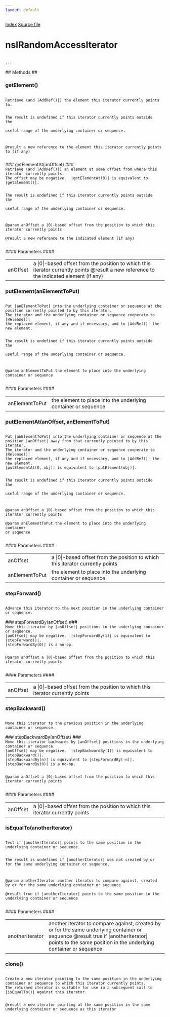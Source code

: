 ```yaml
---
layout: default
---
```

<div id='links'><a href="../index.html">Index</a>
<a href="http://dxr.mozilla.org/mozilla-central/source/xpcom/ds/nsISupportsIterators.idl">Source file</a>
</div>

# nsIRandomAccessIterator #
<code>  
...  
  
</code>
## Methods ##

### getElement() ###
<code>  
Retrieve (and |AddRef()|) the element this iterator currently points to.  
  
The result is undefined if this iterator currently points outside the  
useful range of the underlying container or sequence.  
  
@result a new reference to the element this iterator currently points to (if any)  
  
</code>
### getElementAt(anOffset) ###
<code>  
Retrieve (and |AddRef()|) an element at some offset from where this iterator currently points.  
The offset may be negative.  |getElementAt(0)| is equivalent to |getElement()|.  
  
The result is undefined if this iterator currently points outside the  
useful range of the underlying container or sequence.  
  
@param anOffset a |0|-based offset from the position to which this iterator currently points  
@result a new reference to the indicated element (if any)  
  
</code>
#### Parameters ####

<table>

<tr>
<td>anOffset</td>
<td>a |0|-based offset from the position to which this iterator currently points  
@result a new reference to the indicated element (if any)  
</td>
</tr>

</table>

### putElement(anElementToPut) ###
<code>  
Put |anElementToPut| into the underlying container or sequence at the position currently pointed to by this iterator.  
The iterator and the underlying container or sequence cooperate to |Release()|  
the replaced element, if any and if necessary, and to |AddRef()| the new element.  
  
The result is undefined if this iterator currently points outside the  
useful range of the underlying container or sequence.  
  
@param anElementToPut the element to place into the underlying container or sequence  
  
</code>
#### Parameters ####

<table>

<tr>
<td>anElementToPut</td>
<td>the element to place into the underlying container or sequence  
</td>
</tr>

</table>

### putElementAt(anOffset, anElementToPut) ###
<code>  
Put |anElementToPut| into the underlying container or sequence at the position |anOffset| away from that currently pointed to by this iterator.  
The iterator and the underlying container or sequence cooperate to |Release()|  
the replaced element, if any and if necessary, and to |AddRef()| the new element.  
|putElementAt(0, obj)| is equivalent to |putElement(obj)|.  
  
The result is undefined if this iterator currently points outside the  
useful range of the underlying container or sequence.  
  
@param anOffset a |0|-based offset from the position to which this iterator currently points  
@param anElementToPut the element to place into the underlying container or sequence  
  
</code>
#### Parameters ####

<table>

<tr>
<td>anOffset</td>
<td>a |0|-based offset from the position to which this iterator currently points  
</td>
</tr>

<tr>
<td>anElementToPut</td>
<td>the element to place into the underlying container or sequence  
</td>
</tr>

</table>

### stepForward() ###
<code>  
Advance this iterator to the next position in the underlying container or sequence.  
  
</code>
### stepForwardBy(anOffset) ###
<code>  
Move this iterator by |anOffset| positions in the underlying container or sequence.  
|anOffset| may be negative.  |stepForwardBy(1)| is equivalent to |stepForward()|.  
|stepForwardBy(0)| is a no-op.  
  
@param anOffset a |0|-based offset from the position to which this iterator currently points  
  
</code>
#### Parameters ####

<table>

<tr>
<td>anOffset</td>
<td>a |0|-based offset from the position to which this iterator currently points  
</td>
</tr>

</table>

### stepBackward() ###
<code>  
Move this iterator to the previous position in the underlying container or sequence.  
  
</code>
### stepBackwardBy(anOffset) ###
<code>  
Move this iterator backwards by |anOffset| positions in the underlying container or sequence.  
|anOffset| may be negative.  |stepBackwardBy(1)| is equivalent to |stepBackward()|.  
|stepBackwardBy(n)| is equivalent to |stepForwardBy(-n)|.  |stepBackwardBy(0)| is a no-op.  
  
@param anOffset a |0|-based offset from the position to which this iterator currently points  
  
</code>
#### Parameters ####

<table>

<tr>
<td>anOffset</td>
<td>a |0|-based offset from the position to which this iterator currently points  
</td>
</tr>

</table>

### isEqualTo(anotherIterator) ###
<code>  
Test if |anotherIterator| points to the same position in the underlying container or sequence.  
  
The result is undefined if |anotherIterator| was not created by or for the same underlying container or sequence.  
  
@param anotherIterator another iterator to compare against, created by or for the same underlying container or sequence  
@result true if |anotherIterator| points to the same position in the underlying container or sequence  
  
</code>
#### Parameters ####

<table>

<tr>
<td>anotherIterator</td>
<td>another iterator to compare against, created by or for the same underlying container or sequence  
@result true if |anotherIterator| points to the same position in the underlying container or sequence  
</td>
</tr>

</table>

### clone() ###
<code>  
Create a new iterator pointing to the same position in the underlying container or sequence to which this iterator currently points.  
The returned iterator is suitable for use in a subsequent call to |isEqualTo()| against this iterator.  
  
@result a new iterator pointing at the same position in the same underlying container or sequence as this iterator  
  
</code>